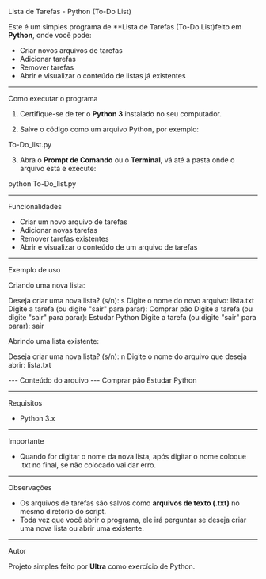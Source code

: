 Lista de Tarefas - Python (To-Do List)

Este é um simples programa de **Lista de Tarefas (To-Do List)feito em **Python**, onde você pode:

- Criar novos arquivos de tarefas
- Adicionar tarefas
- Remover tarefas
- Abrir e visualizar o conteúdo de listas já existentes

---

Como executar o programa

1. Certifique-se de ter o **Python 3** instalado no seu computador.

2. Salve o código como um arquivo Python, por exemplo:

To-Do_list.py

3. Abra o **Prompt de Comando** ou o **Terminal**, vá até a pasta onde o arquivo está e execute:

python To-Do_list.py

---

Funcionalidades

- Criar um novo arquivo de tarefas
- Adicionar novas tarefas
- Remover tarefas existentes
-  Abrir e visualizar o conteúdo de um arquivo de tarefas

---

Exemplo de uso

Criando uma nova lista:

Deseja criar uma nova lista? (s/n): s
Digite o nome do novo arquivo: lista.txt
Digite a tarefa (ou digite "sair" para parar): Comprar pão
Digite a tarefa (ou digite "sair" para parar): Estudar Python
Digite a tarefa (ou digite "sair" para parar): sair

Abrindo uma lista existente:

Deseja criar uma nova lista? (s/n): n
Digite o nome do arquivo que deseja abrir: lista.txt

--- Conteúdo do arquivo ---
Comprar pão
Estudar Python

---

Requisitos

- Python 3.x

---
Importante
- Quando for digitar o nome da nova lista, após digitar o nome coloque .txt no final, se não colocado vai dar erro.

---
Observações

- Os arquivos de tarefas são salvos como **arquivos de texto (.txt)** no mesmo diretório do script.
- Toda vez que você abrir o programa, ele irá perguntar se deseja criar uma nova lista ou abrir uma existente.


---

Autor

Projeto simples feito por **Ultra** como exercício de Python.
